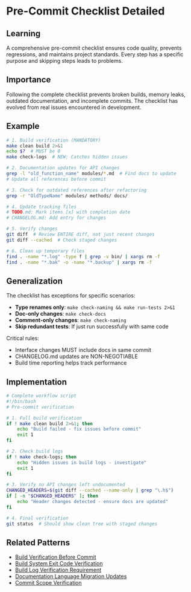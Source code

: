 # Pre-Commit Checklist Detailed

## Learning

A comprehensive pre-commit checklist ensures code quality, prevents regressions, and maintains project standards. Every step has a specific purpose and skipping steps leads to problems.

## Importance

Following the complete checklist prevents broken builds, memory leaks, outdated documentation, and incomplete commits. The checklist has evolved from real issues encountered in development.

## Example

```bash
# 1. Build verification (MANDATORY)
make clean build 2>&1
echo $?  # MUST be 0
make check-logs  # NEW: Catches hidden issues

# 2. Documentation updates for API changes
grep -l "old_function_name" modules/*.md  # Find docs to update
# Update all references before commit

# 3. Check for outdated references after refactoring
grep -r "OldTypeName" modules/ methods/ docs/

# 4. Update tracking files
# TODO.md: Mark items [x] with completion date
# CHANGELOG.md: Add entry for changes

# 5. Verify changes
git diff  # Review ENTIRE diff, not just recent changes
git diff --cached  # Check staged changes

# 6. Clean up temporary files
find . -name "*.log" -type f | grep -v bin/ | xargs rm -f
find . -name "*.bak" -o -name "*.backup" | xargs rm -f
```

## Generalization

The checklist has exceptions for specific scenarios:
- **Type renames only**: `make check-naming && make run-tests 2>&1`
- **Doc-only changes**: `make check-docs` 
- **Comment-only changes**: `make check-naming`
- **Skip redundant tests**: If just run successfully with same code

Critical rules:
- Interface changes MUST include docs in same commit
- CHANGELOG.md updates are NON-NEGOTIABLE
- Build time reporting helps track performance

## Implementation

```bash
# Complete workflow script
#!/bin/bash
# Pre-commit verification

# 1. Full build verification
if ! make clean build 2>&1; then
    echo "Build failed - fix issues before commit"
    exit 1
fi

# 2. Check build logs
if ! make check-logs; then
    echo "Hidden issues in build logs - investigate"
    exit 1
fi

# 3. Verify no API changes left undocumented
CHANGED_HEADERS=$(git diff --cached --name-only | grep "\.h$")
if [ -n "$CHANGED_HEADERS" ]; then
    echo "Header changes detected - ensure docs are updated"
fi

# 4. Final verification
git status  # Should show clean tree with staged changes
```

## Related Patterns
- [Build Verification Before Commit](build-verification-before-commit.md)
- [Build System Exit Code Verification](build-system-exit-code-verification.md)
- [Build Log Verification Requirement](build-log-verification-requirement.md)
- [Documentation Language Migration Updates](documentation-language-migration-updates.md)
- [Commit Scope Verification](commit-scope-verification.md)